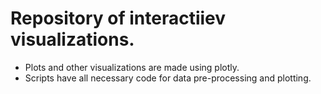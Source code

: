 # Repository of interactiiev visualizations.

- Plots and other visualizations are made using plotly.
- Scripts have all necessary code for data pre-processing and plotting.
